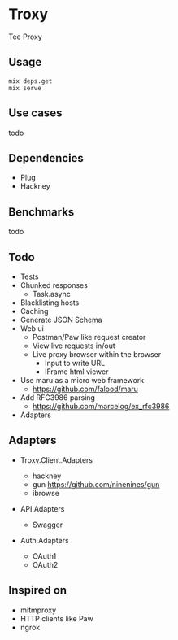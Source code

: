 Troxy
=====

Tee Proxy

Usage
------

```
mix deps.get
mix serve
```

Use cases
---------

todo

Dependencies
------------

- Plug
- Hackney

Benchmarks
------------

todo

Todo
----

 - Tests
 - Chunked responses
   - Task.async
 - Blacklisting hosts
 - Caching
 - Generate JSON Schema
 - Web ui
   - Postman/Paw like request creator
   - View live requests in/out
   - Live proxy browser within the browser
     - Input to write URL
     - IFrame html viewer
 - Use maru as a micro web framework
   - https://github.com/falood/maru
 - Add RFC3986 parsing
   - https://github.com/marcelog/ex_rfc3986
 - Adapters


Adapters
-----

- Troxy.Client.Adapters
  - hackney
  - gun https://github.com/ninenines/gun
  - ibrowse

- API.Adapters
  - Swagger

- Auth.Adapters
  - OAuth1
  - OAuth2



Inspired on
-----------

 - mitmproxy
 - HTTP clients like Paw
 - ngrok
